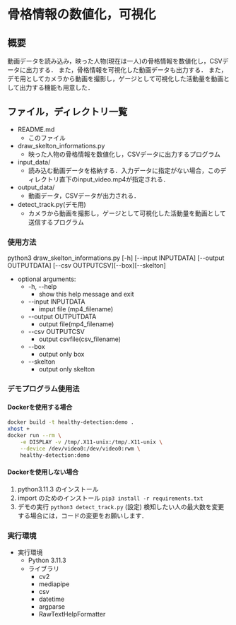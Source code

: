# 骨格情報の数値化，可視化
## 概要
動画データを読み込み，映った人物(現在は一人)の骨格情報を数値化し，CSVデータに出力する．
また，骨格情報を可視化した動画データも出力する．
また，デモ用としてカメラから動画を撮影し，ゲージとして可視化した活動量を動画として出力する機能も用意した．

## ファイル，ディレクトリ一覧
+ README.md
    + このファイル
+ draw_skelton_informations.py
    + 映った人物の骨格情報を数値化し，CSVデータに出力するプログラム
+ input_data/
    + 読み込む動画データを格納する．入力データに指定がない場合，このディレクトリ直下のinput_video.mp4が指定される．
+ output_data/
    + 動画データ，CSVデータが出力される．
+ detect_track.py(デモ用)
    + カメラから動画を撮影し，ゲージとして可視化した活動量を動画として送信するプログラム


### 使用方法
python3 draw_skelton_informations.py [-h] [--input INPUTDATA] [--output OUTPUTDATA] [--csv OUTPUTCSV][--box][--skelton]

+ optional arguments:
  + -h, --help
    + show this help message and exit
  + --input INPUTDATA
    + imput file (mp4_filename)
  + --output OUTPUTDATA
    + output file(mp4_filename)
  + --csv OUTPUTCSV
    + output csvfile(csv_filename)
  + --box
    + output only box
  + --skelton
    + output only skelton

### デモプログラム使用法
#### Dockerを使用する場合

```bash
docker build -t healthy-detection:demo .
xhost +
docker run --rm \
    -e DISPLAY -v /tmp/.X11-unix:/tmp/.X11-unix \
    --device /dev/video0:/dev/video0:rwm \
    healthy-detection:demo
```

#### Dockerを使用しない場合
1. python3.11.3 のインストール
2. import のためのインストール
```pip3 install -r requirements.txt```
3. デモの実行
```python3 detect_track.py```
(設定)
検知したい人の最大数を変更する場合には，コードの変更をお願いします．

### 実行環境
+ 実行環境
    + Python 3.11.3
    + ライブラリ
      + cv2
      + mediapipe
      + csv
      + datetime
      + argparse
      + RawTextHelpFormatter
